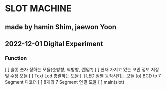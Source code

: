 # SLOT MACHINE

## made by hamin Shim, jaewon Yoon

## 2022-12-01 Digital Experiment

### Function

[ ] 슬롯 숫자 정하는 모듈(순방향, 역방향, 랜덤?)
[ ] 현재 가지고 있는 코인 정보 저장 및 수정 모듈
[ ] Text Lcd 총괄하는 모듈
[ ] LED 점멸 동작시키는 모듈
[o] BCD to 7 Segment 디코더
[ ] 8개의 7 Segment 연결 모듈
[ ] main(slot)
